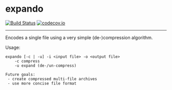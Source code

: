 # expando

[![Build Status](https://travis-ci.org/quantumcheese/expando.svg?branch=master)](https://travis-ci.org/quantumcheese/expando) [![codecov.io](https://codecov.io/gh/quantumcheese/expando/branch/master/graphs/badge.svg)](https://codecov.io/gh/quantumcheese/expando/branch/master)

----------

Encodes a single file using a very simple (de-)compression algorithm.

Usage:

    expando [-c | -u] -i <input file> -o <output file>
        -c compress
        -u expand (de-/un-compress)

    Future goals:
     - create compressed multi-file archives
     - use more concise file format
